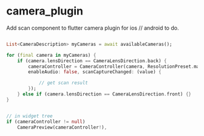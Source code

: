 # camera_plugin

Add scan component to flutter camera plugin for ios 
// android to do.



```dart

List<CameraDescription> myCameras = await availableCameras();

for (final camera in myCameras) {
    if (camera.lensDirection == CameraLensDirection.back) {
        cameraController = CameraController(camera, ResolutionPreset.max,
        enableAudio: false, scanCaptureChanged: (value) {

            // get scan result
        });
    } else if (camera.lensDirection == CameraLensDirection.front) {}
}


// in widget tree
if (cameraController != null) 
    CameraPreview(cameraController!),

          
```